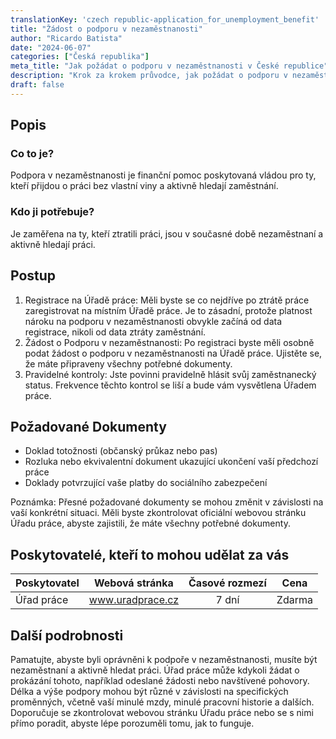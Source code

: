 ```yaml
---
translationKey: 'czech republic-application_for_unemployment_benefit'
title: "Žádost o podporu v nezaměstnanosti"
author: "Ricardo Batista"
date: "2024-06-07"
categories: ["Česká republika"]
meta_title: "Jak požádat o podporu v nezaměstnanosti v České republice"
description: "Krok za krokem průvodce, jak požádat o podporu v nezaměstnanosti v České republice"
draft: false
---
```


## Popis
### Co to je?
Podpora v nezaměstnanosti je finanční pomoc poskytovaná vládou pro ty, kteří přijdou o práci bez vlastní viny a aktivně hledají zaměstnání.

### Kdo ji potřebuje?
Je zaměřena na ty, kteří ztratili práci, jsou v současné době nezaměstnaní a aktivně hledají práci.

## Postup
1. Registrace na Úřadě práce: Měli byste se co nejdříve po ztrátě práce zaregistrovat na místním Úřadě práce. Je to zásadní, protože platnost nároku na podporu v nezaměstnanosti obvykle začíná od data registrace, nikoli od data ztráty zaměstnání.
2. Žádost o Podporu v nezaměstnanosti: Po registraci byste měli osobně podat žádost o podporu v nezaměstnanosti na Úřadě práce. Ujistěte se, že máte připraveny všechny potřebné dokumenty.
3. Pravidelné kontroly: Jste povinni pravidelně hlásit svůj zaměstnanecký status. Frekvence těchto kontrol se liší a bude vám vysvětlena Úřadem práce.

## Požadované Dokumenty
- Doklad totožnosti (občanský průkaz nebo pas)
- Rozluka nebo ekvivalentní dokument ukazující ukončení vaší předchozí práce
- Doklady potvrzující vaše platby do sociálního zabezpečení

Poznámka: Přesné požadované dokumenty se mohou změnit v závislosti na vaší konkrétní situaci. Měli byste zkontrolovat oficiální webovou stránku Úřadu práce, abyste zajistili, že máte všechny potřebné dokumenty.

## Poskytovatelé, kteří to mohou udělat za vás

| Poskytovatel | Webová stránka  | Časové rozmezí | Cena |
| ------------- | ----------------- |  :-------------: | :-------------: |
| Úřad práce | www.uradprace.cz | 7 dní | Zdarma |

## Další podrobnosti
Pamatujte, abyste byli oprávněni k podpoře v nezaměstnanosti, musíte být nezaměstnaní a aktivně hledat práci. Úřad práce může kdykoli žádat o prokázání tohoto, například odeslané žádosti nebo navštívené pohovory. Délka a výše podpory mohou být různé v závislosti na specifických proměnných, včetně vaší minulé mzdy, minulé pracovní historie a dalších. Doporučuje se zkontrolovat webovou stránku Úřadu práce nebo se s nimi přímo poradit, abyste lépe porozuměli tomu, jak to funguje.